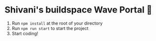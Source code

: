 # Shivani's buildspace Wave Portal 👋 

1. Run `npm install` at the root of your directory
2. Run `npm run start` to start the project
3. Start coding!
